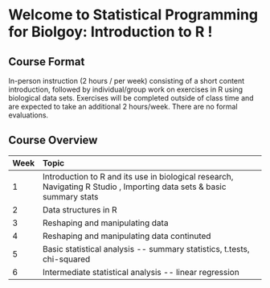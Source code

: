 # Welcome to Statistical Programming for Biolgoy: Introduction to R  ! #

## Course Format ##
In-person instruction (2 hours / per week) consisting of a short content introduction, followed by individual/group work on exercises in R using biological data sets. Exercises will be completed outside of class time and are expected to take an additional 2 hours/week. There are no formal evaluations. 

## Course Overview ##

| Week | Topic | 
| :---- | :---- | 
| 1 | Introduction to R and its use in biological research, Navigating R Studio , Importing data sets & basic summary stats | 
| 2 | Data structures in R | 
| 3 | Reshaping and manipulating data | 
| 4 | Reshaping and manipulating data continuted | 
| 5 | Basic statistical analysis -- summary statistics, t.tests, chi-squared | 
| 6 | Intermediate statistical analysis -- linear regression |
